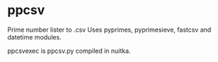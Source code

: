 # ppcsv
Prime number lister to .csv
Uses pyprimes, pyprimesieve, fastcsv and datetime modules.

ppcsvexec is ppcsv.py compiled in nuitka.
